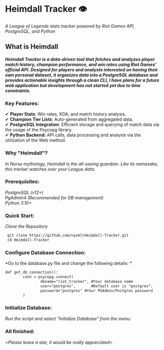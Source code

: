 # Heimdall Tracker 👁️

*A League of Legends stats tracker powered by Riot Games API, PostgreSQL, and Python*

## What is Heimdall
  #### *Heimdall Tracker is a data-driven tool that fetches and analyzes player match history, champion performance, and win rates using Riot Games’ official API. Designed for players and analysts interested on having their own personal dataset, it organizes data into a PostgreSQL database and provides actionable insights through a clean CLI, I have plans for a future web application but development has not started yet due to time constraints.*

### **Key Features:**
✔ **Player Stats**: Win rates, KDA, and match history analysis.  
✔ **Champion Tier Lists**: Auto-generated from aggregated data.  
 ✔ **PostgreSQL Integration**: Efficient storage and querying of match data via the usage of the Psycopg library.  
 ✔ **Python Backend:** API calls, data processing and analysis via the utilization of the Web method.  

### **Why "Heimdall"?**
*In Norse mythology, Heimdall is the all-seeing guardian. Like its namesake, this tracker watches over your League data.*

### Prerequisites:
   *PostgreSQL (v12+)*   
   *PgAdmin4 (Recommended for DB management)*  
   *Python 3.10+*   
### Quick Start:   
 *Clone the Repository*
```diff
 git clone https://github.com/nyxm7/Heimdall-Tracker.git
 cd Heimdall-Tracker
```
### Configure Database Connection:
 *Go to the database.py file and change the following details: *
```diff
def get_db_connection():
        conn = psycopg.connect(
                dbname="riot_tracker", #Your database name
                user="postgres",       #Default user is "postgres".
                password="postgres" #Your PGAdmin/Postgres password
        )
```
### Initialize Database:
*Run the script and select "Initialize Database" from the menu:*
### All finished:
⭐*Please leave a star, it would be really appreciated*⭐
